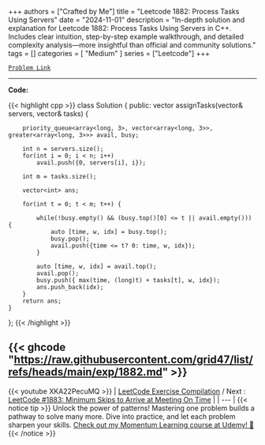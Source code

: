 
+++
authors = ["Crafted by Me"]
title = "Leetcode 1882: Process Tasks Using Servers"
date = "2024-11-01"
description = "In-depth solution and explanation for Leetcode 1882: Process Tasks Using Servers in C++. Includes clear intuition, step-by-step example walkthrough, and detailed complexity analysis—more insightful than official and community solutions."
tags = []
categories = [
    "Medium"
]
series = ["Leetcode"]
+++



[`Problem Link`](https://leetcode.com/problems/process-tasks-using-servers/description/)

---

**Code:**

{{< highlight cpp >}}
class Solution {
public:
    vector<int> assignTasks(vector<int>& servers, vector<int>& tasks) {
        
        priority_queue<array<long, 3>, vector<array<long, 3>>, greater<array<long, 3>>> avail, busy;
        
        int n = servers.size();
        for(int i = 0; i < n; i++)
            avail.push({0, servers[i], i});
        
        int m = tasks.size();
        
        vector<int> ans;        
        
        for(int t = 0; t < m; t++) {
            
            while(!busy.empty() && (busy.top()[0] <= t || avail.empty())) {
                auto [time, w, idx] = busy.top();
                busy.pop();
                avail.push({time <= t? 0: time, w, idx});
            }

            auto [time, w, idx] = avail.top();
            avail.pop();
            busy.push({ max(time, (long)t) + tasks[t], w, idx});
            ans.push_back(idx);
        }
        return ans;
    }
};
{{< /highlight >}}

{{< ghcode "https://raw.githubusercontent.com/grid47/list/refs/heads/main/exp/1882.md" >}}
---
{{< youtube XKA22PecuMQ >}}
| [LeetCode Exercise Compilation](https://grid47.xyz/leetcode/) / Next : [LeetCode #1883: Minimum Skips to Arrive at Meeting On Time](https://grid47.xyz/posts/leetcode_1883) |
| --- |
{{< notice tip >}}
Unlock the power of patterns! Mastering one problem builds a pathway to solve many more. Dive into practice, and let each problem sharpen your skills. [Check out my Momentum Learning course at Udemy! 🚀 ](https://www.udemy.com/course/algorithms-and-data-structures-in-cpp/)
{{< /notice >}}

